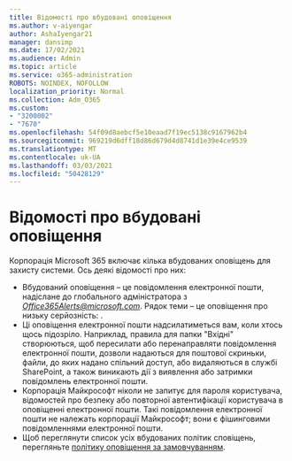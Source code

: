 ```yaml
---
title: Відомості про вбудовані оповіщення
ms.author: v-aiyengar
author: AshaIyengar21
manager: dansimp
ms.date: 17/02/2021
ms.audience: Admin
ms.topic: article
ms.service: o365-administration
ROBOTS: NOINDEX, NOFOLLOW
localization_priority: Normal
ms.collection: Adm_O365
ms.custom:
- "3200002"
- "7670"
ms.openlocfilehash: 54f09d8aebcf5e10eaad7f19ec5138c9167962b4
ms.sourcegitcommit: 969219d6dff18d86d679d4d8741d1e39e4ce9539
ms.translationtype: MT
ms.contentlocale: uk-UA
ms.lasthandoff: 03/03/2021
ms.locfileid: "50428129"
---
```

# <a name="about-built-in-alerts"></a>Відомості про вбудовані оповіщення

Корпорація Microsoft 365 включає кілька вбудованих оповіщень для захисту системи. Ось деякі відомості про них:

- Вбудований оповіщення – це повідомлення електронної пошти, надіслане до глобального адміністратора з *Office365Alerts@microsoft.com*. Рядок теми – це оповіщення про низьку серйозність: <name of alert policy> .
- Ці оповіщення електронної пошти надсилатиметься вам, коли хтось щось підозріло. Наприклад, правила для папки "Вхідні" створюються, щоб пересилати або перенаправляти повідомлення електронної пошти, дозволи надаються для поштової скриньки, файли, до яких надано спільний доступ, або видаляються в службі SharePoint, а також виникають дії з виявлення або затримки повідомлень електронної пошти.
- Корпорація Майкрософт ніколи не запитує для пароля користувача, відомостей про безпеку або повторної автентифікації користувача в оповіщенні електронної пошти. Такі повідомлення електронної пошти не належать корпорації Майкрософт; вони є фішинговими повідомленнями електронної пошти.
- Щоб переглянути список усіх вбудованих політик сповіщень, перегляньте [політику оповіщення за замовчуванням](https://go.microsoft.com/fwlink/?linkid=2103170).